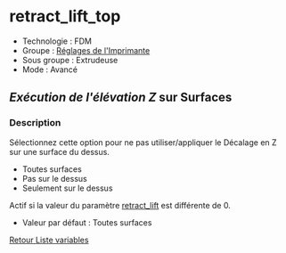 # retract_lift_top

* Technologie : FDM
* Groupe : [Réglages de l'Imprimante](../printer_settings/printer_settings.md)
* Sous groupe : Extrudeuse
* Mode :  Avancé

## *Exécution de l'élévation Z* sur Surfaces

### Description

Sélectionnez cette option pour ne pas utiliser/appliquer le Décalage en Z sur une surface du dessus.

- Toutes surfaces
- Pas sur le dessus
- Seulement sur le dessus

Actif si la valeur du paramètre [retract_lift](retract_lift.md) est différente de 0.

* Valeur par défaut : Toutes surfaces

[Retour Liste variables](variable_list.md)